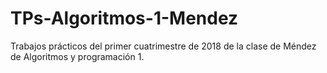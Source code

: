 # TPs-Algoritmos-1-Mendez
Trabajos prácticos del primer cuatrimestre de 2018 de la clase de Méndez de Algoritmos y programación 1.
